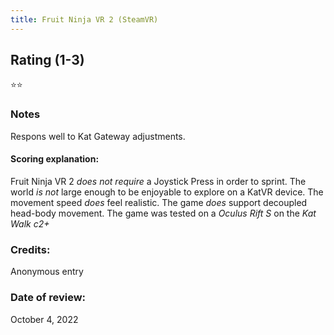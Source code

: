 ```yaml
---
title: Fruit Ninja VR 2 (SteamVR)
---
```


## Rating (1-3)
⭐⭐

### Notes
Respons well to Kat Gateway adjustments.

#### Scoring explanation:
Fruit Ninja VR 2 *does not require* a Joystick Press in order to sprint.
The world *is not* large enough to be enjoyable to explore on a KatVR device.
The movement speed *does* feel realistic.
The game *does* support decoupled head-body movement.
The game was tested on a *Oculus Rift S* on the *Kat Walk c2+*

### Credits:
Anonymous entry

### Date of review:
October 4, 2022
